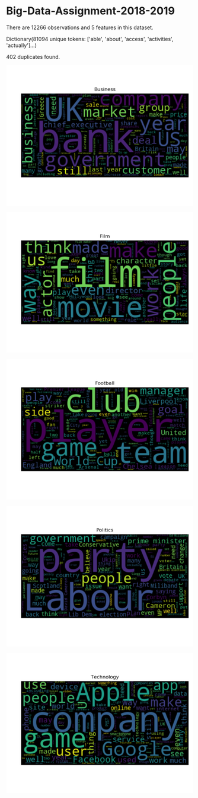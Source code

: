 # Big-Data-Assignment-2018-2019

There are 12266 observations and 5 features in this dataset. 

Dictionary(81094 unique tokens: ['able', 'about', 'access', 'activities', 'actually']...)

402 duplicates found.

![Alt text](data/plots/business.png?raw=true)

![Alt text](data/plots/film.png?raw=true)

![Alt text](data/plots/football.png?raw=true)

![Alt text](data/plots/politics.png?raw=true)

![Alt text](data/plots/technology.png?raw=true)